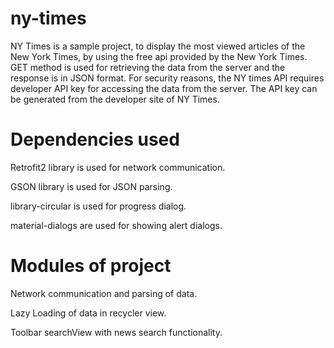 # ny-times

NY Times is a sample project, to display the most viewed articles of the New York Times, by using the free api provided by the New York Times. GET method is used for retrieving the data from the server and the response is in JSON format. For security reasons, the NY times API requires developer API key for accessing the data from the server. The API key can be generated from the developer site of NY Times.

# Dependencies used

Retrofit2 library is used for network communication.

GSON library is used for JSON parsing.

library-circular is used for progress dialog.

material-dialogs are used for showing alert dialogs.

# Modules of project

Network communication and parsing of data.

Lazy Loading of data in recycler view.

Toolbar searchView with news search functionality.
